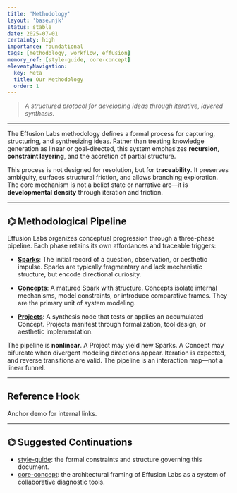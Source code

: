 ```yaml
---
title: 'Methodology'
layout: 'base.njk'
status: stable
date: 2025-07-01
certainty: high
importance: foundational
tags: [methodology, workflow, effusion]
memory_ref: [style-guide, core-concept]
eleventyNavigation:
  key: Meta
  title: Our Methodology
  order: 1
---
```


> _A structured protocol for developing ideas through iterative, layered
> synthesis._

---

The Effusion Labs methodology defines a formal process for capturing,
structuring, and synthesizing ideas. Rather than treating knowledge generation
as linear or goal-directed, this system emphasizes **recursion**, **constraint
layering**, and the accretion of partial structure.

This process is not designed for resolution, but for **traceability**. It
preserves ambiguity, surfaces structural friction, and allows branching
exploration. The core mechanism is not a belief state or narrative arc—it is
**developmental density** through iteration and friction.

---

## ⌬ Methodological Pipeline

Effusion Labs organizes conceptual progression through a three-phase pipeline.
Each phase retains its own affordances and traceable triggers:

- **[Sparks](/sparks/)**: The initial record of a question, observation, or
  aesthetic impulse. Sparks are typically fragmentary and lack mechanistic
  structure, but encode directional curiosity.

- **[Concepts](/concepts/)**: A matured Spark with structure. Concepts isolate
  internal mechanisms, model constraints, or introduce comparative frames. They
  are the primary unit of system modeling.

- **[Projects](/projects/)**: A synthesis node that tests or applies an
  accumulated Concept. Projects manifest through formalization, tool design, or
  aesthetic implementation.

The pipeline is **nonlinear**. A Project may yield new Sparks. A Concept may
bifurcate when divergent modeling directions appear. Iteration is expected, and
reverse transitions are valid. The pipeline is an interaction map—not a linear
funnel.

---

## Reference Hook

Anchor demo for internal links.

---

## ⌬ Suggested Continuations

- [style-guide](/meta/style-guide/): the formal constraints and structure
  governing this document.
- [core-concept](/meta/core-concept/): the architectural framing of Effusion
  Labs as a system of collaborative diagnostic tools.
